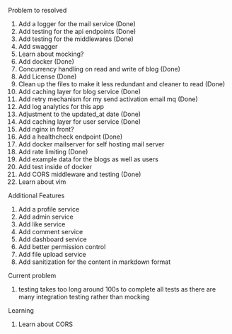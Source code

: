 Problem to resolved
1. Add a logger for the mail service (Done)
2. Add testing for the api endpoints (Done)
3. Add testing for the middlewares (Done)
5. Add swagger
6. Learn about mocking?
7. Add docker (Done)
8. Concurrency handling on read and write of blog (Done)
9. Add License (Done)
10. Clean up the files to make it less redundant and cleaner to read (Done)
11. Add caching layer for blog service (Done)
12. Add retry mechanism for my send activation email mq (Done)
13. Add log analytics for this app
14. Adjustment to the updated_at date (Done)
15. Add caching layer for user service (Done)
16. Add nginx in front?
17. Add a healthcheck endpoint (Done)
18. Add docker mailserver for self hosting mail server
19. Add rate limiting (Done)
20. Add example data for the blogs as well as users
21. Add test inside of docker
22. Add CORS middleware and testing (Done)
23. Learn about vim

Additional Features
1. Add a profile service
2. Add admin service
3. Add like service
4. Add comment service
5. Add dashboard service
6. Add better permission control
7. Add file upload service
8. Add sanitization for the content in markdown format

Current problem
1. testing takes too long around 100s to complete all tests as there are many integration testing rather than mocking 

Learning
1. Learn about CORS

